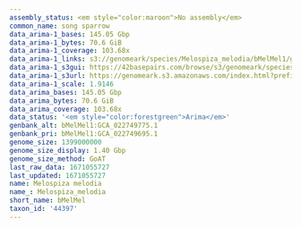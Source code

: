 ```yaml
---
assembly_status: <em style="color:maroon">No assembly</em>
common_name: song sparrow
data_arima-1_bases: 145.05 Gbp
data_arima-1_bytes: 70.6 GiB
data_arima-1_coverage: 103.68x
data_arima-1_links: s3://genomeark/species/Melospiza_melodia/bMelMel1/genomic_data/arima/<br>
data_arima-1_s3gui: https://42basepairs.com/browse/s3/genomeark/species/Melospiza_melodia/bMelMel1/genomic_data/arima/
data_arima-1_s3url: https://genomeark.s3.amazonaws.com/index.html?prefix=species/Melospiza_melodia/bMelMel1/genomic_data/arima/
data_arima-1_scale: 1.9146
data_arima_bases: 145.05 Gbp
data_arima_bytes: 70.6 GiB
data_arima_coverage: 103.68x
data_status: '<em style="color:forestgreen">Arima</em>'
genbank_alt: bMelMel1:GCA_022749775.1
genbank_pri: bMelMel1:GCA_022749695.1
genome_size: 1399000000
genome_size_display: 1.40 Gbp
genome_size_method: GoAT
last_raw_data: 1671055727
last_updated: 1671055727
name: Melospiza melodia
name_: Melospiza_melodia
short_name: bMelMel
taxon_id: '44397'
---
```

